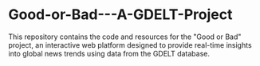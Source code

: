 # Good-or-Bad---A-GDELT-Project
This repository contains the code and resources for the "Good or Bad" project, an interactive web platform designed to provide real-time insights into global news trends using data from the GDELT database.

